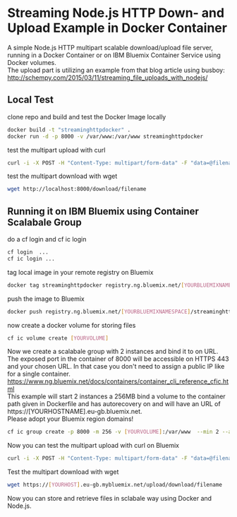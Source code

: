 # Streaming Node.js HTTP Down- and Upload Example in Docker Container
A simple Node.js HTTP multipart scalable download/upload file server, running in a Docker Container or on IBM Bluemix Container Service using Docker volumes.<br />
The upload part is utilizing an example from that blog article using busboy:  
http://schempy.com/2015/03/11/streaming_file_uploads_with_nodejs/
## Local Test
clone repo and build and test the Docker Image locally  
```bash
docker build -t "streaminghttpdocker" .  
docker run -d -p 8000 -v /var/www:/var/www streaminghttpdocker  
```
test the multipart upload with curl  
```bash
curl -i -X POST -H "Content-Type: multipart/form-data" -F "data=@filename" http://localhost:8000/upload  
```
test the multipart download with wget  
```bash
wget http://localhost:8000/download/filename  
```
## Running it on IBM Bluemix using Container Scalabale Group
do a cf login and cf ic login
```bash
cf login  ... 
cf ic login ...
```
tag local image in your remote registry on Bluemix  
```bash
docker tag streaminghttpdocker registry.ng.bluemix.net/[YOURBLUEMIXNAMESPACE]/streaminghttpdocker
```
push the image to Bluemix  
```bash
docker push registry.ng.bluemix.net/[YOURBLUEMIXNAMESPACE]/streaminghttpdocker
```
now create a docker volume for storing files  
```bash
cf ic volume create [YOURVOLUME]
```
Now we create a scalabale group with 2 instances and bind it to on URL. The exposed port in the container of 8000 will be accessible on HTTPS 443 and your chosen URL. In that case you don't need to assign a public IP like for a single container.  
https://www.ng.bluemix.net/docs/containers/container_cli_reference_cfic.html  
This example will start 2 instances a 256MB bind a volume to the container path given in Dockerfile and has autorecovery on and will have an URL of https://[YOURHOSTNAME].eu-gb.bluemix.net.  
Please adopt your Bluemix region domains!  
```bash
cf ic group create -p 8000 -m 256 -v [YOURVOLUME]:/var/www  --min 2 --auto --hostname [YOURHOST] -d eu-gb.mybluemix.net --name mygroup registry.eu-gb.bluemix.net/[YOURBLUEMIXNAMESPACE]/streaminghttpdocker:latest
```
Now you can test the multipart upload with curl on Bluemix 
```bash
curl -i -X POST -H "Content-Type: multipart/form-data" -F "data=@filename" https://[YOURHOST].eu-gb.mybluemix.net/upload  
```
Test the multipart download with wget  
```bash
wget https://[YOURHOST].eu-gb.mybluemix.net/upload/download/filename  
```
Now you can store and retrieve files in sclabale way using Docker and Node.js.

